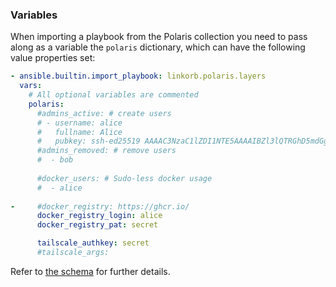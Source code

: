 ### Variables

When importing a playbook from the Polaris collection you need to pass along as a variable the
`polaris` dictionary, which can have the following value properties set:

```yaml
- ansible.builtin.import_playbook: linkorb.polaris.layers
  vars:
    # All optional variables are commented
    polaris:
      #admins_active: # create users
      # - username: alice
      #   fullname: Alice
      #   pubkey: ssh-ed25519 AAAAC3NzaC1lZDI1NTE5AAAAIBZl3lQTRGhD5mdGgFEVuX+CAnTMz9MuY+f4vE2cqk9G alice@host
      #admins_removed: # remove users
      #  - bob
         
      #docker_users: # Sudo-less docker usage
      #  - alice
         
-     #docker_registry: https://ghcr.io/
      docker_registry_login: alice
      docker_registry_pat: secret

      tailscale_authkey: secret
      #tailscale_args:
```

Refer to [the schema](./variables.schema.yaml) for further details.
